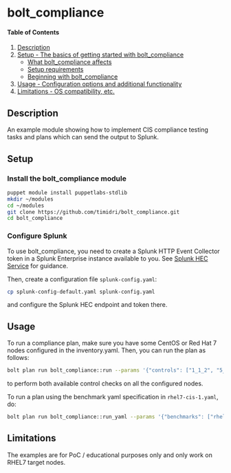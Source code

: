 # bolt_compliance

#### Table of Contents

1. [Description](#description)
2. [Setup - The basics of getting started with bolt_compliance](#setup)
   - [What bolt_compliance affects](#what-bolt_compliance-affects)
   - [Setup requirements](#setup-requirements)
   - [Beginning with bolt_compliance](#beginning-with-bolt_compliance)
3. [Usage - Configuration options and additional functionality](#usage)
4. [Limitations - OS compatibility, etc.](#limitations)

## Description

An example module showing how to implement CIS compliance testing tasks and plans which can send the output to Splunk.

## Setup

### Install the bolt_compliance module

```bash
puppet module install puppetlabs-stdlib
mkdir ~/modules
cd ~/modules
git clone https://github.com/timidri/bolt_compliance.git
cd bolt_compliance
```

### Configure Splunk

To use bolt_compliance, you need to create a Splunk HTTP Event Collector token in a Splunk Enterprise instance available to you. See [Splunk HEC Service](https://docs.splunk.com/Documentation/Splunk/latest/Data/UsetheHTTPEventCollector) for guidance.

Then, create a configuration file `splunk-config.yaml`:

```bash
cp splunk-config-default.yaml splunk-config.yaml
```

and configure the Splunk HEC endpoint and token there.

## Usage

To run a compliance plan, make sure you have some CentOS or Red Hat 7 nodes configured in the inventory.yaml. Then, you can run the plan as follows:

```bash
bolt plan run bolt_compliance::run --params '{"controls": ["1_1_2", "5_1_1"]}' -n all
```

to perform both available control checks on all the configured nodes.

To run a plan using the benchmark yaml specification in `rhel7-cis-1.yaml`, do:

```bash
bolt plan run bolt_compliance::run_yaml --params '{"benchmarks": ["rhel7-cis-1"]}' -n all
```

## Limitations

The examples are for PoC / educational purposes only and only work on RHEL7 target nodes.
